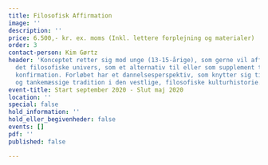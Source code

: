 ```yaml
---
title: Filosofisk Affirmation
image: ''
description: ''
price: 6.500,- kr. ex. moms (Inkl. lettere forplejning og materialer)
order: 3
contact-person: Kim Gørtz
header: 'Konceptet retter sig mod unge (13-15-årige), som gerne vil affirmeres indenfor
  det filosofiske univers, som et alternativ til eller som supplement til den kristelige
  konfirmation. Forløbet har et dannelsesperspektiv, som knytter sig til den etiske
  og tankemæssige tradition i den vestlige, filosofiske kulturhistorie. '
event-title: Start september 2020 - Slut maj 2020
location: ''
special: false
hold_information: ''
hold_eller_begivenheder: false
events: []
pdf: ''
published: false

---
```

